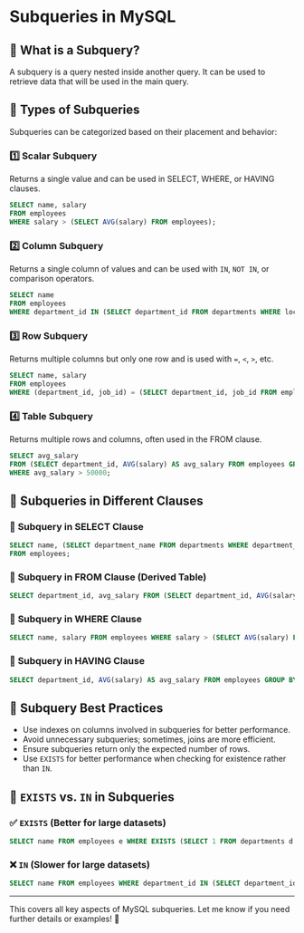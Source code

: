# Subqueries in MySQL

## 🔹 What is a Subquery?
A subquery is a query nested inside another query. It can be used to retrieve data that will be used in the main query.

## 🔹 Types of Subqueries
Subqueries can be categorized based on their placement and behavior:

### 1️⃣ **Scalar Subquery**
Returns a single value and can be used in SELECT, WHERE, or HAVING clauses.

```sql
SELECT name, salary
FROM employees
WHERE salary > (SELECT AVG(salary) FROM employees);
```

### 2️⃣ **Column Subquery**
Returns a single column of values and can be used with `IN`, `NOT IN`, or comparison operators.

```sql
SELECT name
FROM employees
WHERE department_id IN (SELECT department_id FROM departments WHERE location = 'New York');
```

### 3️⃣ **Row Subquery**
Returns multiple columns but only one row and is used with `=`, `<`, `>`, etc.

```sql
SELECT name, salary
FROM employees
WHERE (department_id, job_id) = (SELECT department_id, job_id FROM employees WHERE name = 'John Doe');
```

### 4️⃣ **Table Subquery**
Returns multiple rows and columns, often used in the FROM clause.

```sql
SELECT avg_salary
FROM (SELECT department_id, AVG(salary) AS avg_salary FROM employees GROUP BY department_id) AS dept_avg
WHERE avg_salary > 50000;
```

## 🔹 Subqueries in Different Clauses

### 📌 **Subquery in SELECT Clause**

```sql
SELECT name, (SELECT department_name FROM departments WHERE department_id = employees.department_id) AS department_name
FROM employees;
```

### 📌 **Subquery in FROM Clause (Derived Table)**

```sql
SELECT department_id, avg_salary FROM (SELECT department_id, AVG(salary) AS avg_salary FROM employees GROUP BY department_id) AS dept_avg;
```

### 📌 **Subquery in WHERE Clause**

```sql
SELECT name, salary FROM employees WHERE salary > (SELECT AVG(salary) FROM employees);
```

### 📌 **Subquery in HAVING Clause**

```sql
SELECT department_id, AVG(salary) AS avg_salary FROM employees GROUP BY department_id HAVING AVG(salary) > (SELECT AVG(salary) FROM employees);
```

## 🔹 Subquery Best Practices
- Use indexes on columns involved in subqueries for better performance.
- Avoid unnecessary subqueries; sometimes, joins are more efficient.
- Ensure subqueries return only the expected number of rows.
- Use `EXISTS` for better performance when checking for existence rather than `IN`.

## 🔹 `EXISTS` vs. `IN` in Subqueries

### ✅ `EXISTS` (Better for large datasets)
```sql
SELECT name FROM employees e WHERE EXISTS (SELECT 1 FROM departments d WHERE d.department_id = e.department_id);
```

### ❌ `IN` (Slower for large datasets)
```sql
SELECT name FROM employees WHERE department_id IN (SELECT department_id FROM departments);
```

---

This covers all key aspects of MySQL subqueries. Let me know if you need further details or examples! 🚀

